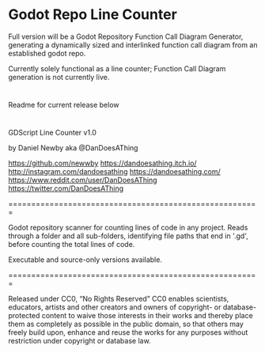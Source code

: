 # Godot Repo Line Counter
Full version will be a Godot Repository Function Call Diagram Generator, generating a dynamically sized and interlinked function call diagram from an established godot repo.

Currently solely functional as a line counter; Function Call Diagram generation is not currently live.

#
Readme for current release below
#

GDScript Line Counter
v1.0

by Daniel Newby aka @DanDoesAThing

https://github.com/newwby
https://dandoesathing.itch.io/
http://instagram.com/dandoesathing
https://dandoesathing.com/
https://www.reddit.com/user/DanDoesAThing
https://twitter.com/DanDoesAThing

=======================================================

Godot repository scanner for counting lines of code in any project. Reads through a folder and all sub-folders, identifying file paths that end in '.gd', before counting the total lines of code.

Executable and source-only versions available.

=======================================================

Released under CC0, “No Rights Reserved”
CC0 enables scientists, educators, artists and other creators and owners of copyright- or database-protected content to waive those interests in their works and thereby place them as completely as possible in the public domain, so that others may freely build upon, enhance and reuse the works for any purposes without restriction under copyright or database law.
